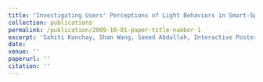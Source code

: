 ```yaml
---
title: "Investigating Users' Perceptions of Light Behaviors in Smart-Speakers"
collection: publications
permalink: /publication/2009-10-01-paper-title-number-1
excerpt: 'Sahiti Kunchay, Shan Wang, Saeed Abdullah, Interactive Poster session, CSCW 2019.'
date: 
venue: ''
paperurl: ''
citation: ''
---
```


